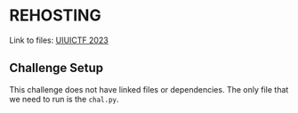 # REHOSTING

Link to files: [UIUICTF 2023](https://github.com/sigpwny/UIUCTF-2023-Public/blob/main/challenges/crypto/morphing/challenge/chal.py)

## Challenge Setup
This challenge does not have linked files or dependencies. The only file that we need to run is the `chal.py`. 